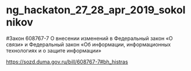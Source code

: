 # ng_hackaton_27_28_apr_2019_sokolnikov

#Закон 608767-7 О внесении изменений в Федеральный закон «О связи» и Федеральный закон «Об информации, информационных технологиях и о защите информации»

https://sozd.duma.gov.ru/bill/608767-7#bh_histras
